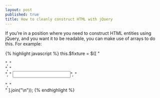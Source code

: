 ```yaml
---
layout: post
published: true
title: How to cleanly construct HTML with jQuery
---
```

If you’re in a position where you need to construct HTML entities using jQuery, and you want it to be readable, you can make use of arrays to do this. For example:

{% highlight javascript %}
this.$fixture = $([
  "<div>",
  "  <div class='js-alert-box'></div>",
  "  <form id='my-form-to-validate'>",
  "    <input id='login-username' name='login-username'>",
  "  </form>",
  "</div>"
].join("\n"));
{% endhighlight %}
